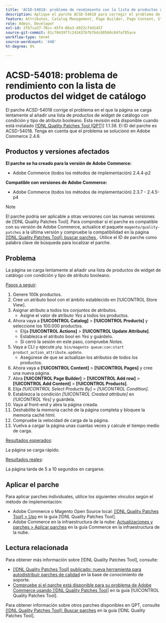 ```yaml
---
title: 'ACSD-54018: problema de rendimiento con la lista de productos del widget de catálogo'
description: Aplique el parche ACSD-54018 para corregir el problema de Adobe Commerce en el que la página se carga lentamente al añadir una lista de productos de widget de catálogo con condición y tipo de atributo booleano.
feature: Attributes, Catalog Management, Page Builder, Page Content, Storefront
role: Admin, Developer
exl-id: 2fb7ca37-78cc-45f4-86a3-d922cf4d1457
source-git-commit: 81c78439f7c243437b7b76dc80560c847af95ace
workflow-type: tm+mt
source-wordcount: '440'
ht-degree: 0%

---
```


# ACSD-54018: problema de rendimiento con la lista de productos del widget de catálogo

El parche ACSD-54018 corrige el problema en el que la página se carga lentamente al añadir una lista de productos de widget de catálogo con condición y tipo de atributo booleano. Esta revisión está disponible cuando está instalado [[!DNL Quality Patches Tool (QPT)]](https://experienceleague.adobe.com/en/docs/commerce-knowledge-base/kb/announcements/commerce-announcements/magento-quality-patches-released-new-tool-to-self-serve-quality-patches) 1.1.38. El ID del parche es ACSD-54018. Tenga en cuenta que el problema se solucionó en Adobe Commerce 2.4.6.

## Productos y versiones afectados

**El parche se ha creado para la versión de Adobe Commerce:**

* Adobe Commerce (todos los métodos de implementación) 2.4.4-p2

**Compatible con versiones de Adobe Commerce:**

* Adobe Commerce (todos los métodos de implementación) 2.3.7 - 2.4.5-p4

>[!NOTE]
>
>El parche podría ser aplicable a otras versiones con las nuevas versiones de [!DNL Quality Patches Tool]. Para comprobar si el parche es compatible con su versión de Adobe Commerce, actualice el paquete `magento/quality-patches` a la última versión y compruebe la compatibilidad en la página [[!DNL Quality Patches Tool]: buscar parches ](https://experienceleague.adobe.com/tools/commerce-quality-patches/index.html). Utilice el ID de parche como palabra clave de búsqueda para localizar el parche.

## Problema

La página se carga lentamente al añadir una lista de productos de widget de catálogo con condición y tipo de atributo booleano.

<u>Pasos a seguir</u>:

1. Genere 100k productos.
1. Cree un atributo bool con el ámbito establecido en [!UICONTROL Store View].
1. Asignar atributo a todos los conjuntos de atributos.
   * Asigne el valor de atributo *Yes* a todos los productos.
1. Ahora vaya a **[!UICONTROL Catalog]** > **[!UICONTROL Products]** y seleccione los 100.000 productos.
   * Elija **[!UICONTROL Actions]** > **[!UICONTROL Update Attribute]**.
   * Establezca el atributo bool en *Yes* y guárdelo.
   * Si cerró la sesión en este paso, compruebe *Notas*.
1. Vaya a CLI y ejecute `php bin/magento queue:con:start product_action_attribute.update`.
   * Asegúrese de que se actualizan los atributos de todos los productos.
1. Ahora vaya a **[!UICONTROL Content]** > **[!UICONTROL Pages]** y cree una nueva página.
1. Abra **[!UICONTROL Page Builder]** > **[!UICONTROL Add row]** > **[!UICONTROL Add Content]** > **[!UICONTROL Products]**.
1. Elija *[!UICONTROL Select Products By]* = *[!UICONTROL Condition]*.
1. Establezca la condición *[!UICONTROL Created attribute]* en *[!UICONTROL Yes]* y guárdela.
1. Vaya al front-end y abra la página creada.
1. Deshabilite la memoria caché de la página completa y bloquee la memoria caché html.
1. Compruebe la velocidad de carga de la página.
1. Vuelva a cargar la página unas cuantas veces y calcule el tiempo medio de carga.

<u>Resultados esperados</u>:

La página se carga rápido.

<u>Resultados reales</u>:

La página tarda de 5 a 10 segundos en cargarse.

## Aplicar el parche

Para aplicar parches individuales, utilice los siguientes vínculos según el método de implementación:

* Adobe Commerce o Magento Open Source local: [[!DNL Quality Patches Tool] > Uso](/help/tools/quality-patches-tool/usage.md) en la guía [!DNL Quality Patches Tool].
* Adobe Commerce en la infraestructura de la nube: [Actualizaciones y parches > Aplicar parches](https://experienceleague.adobe.com/docs/commerce-cloud-service/user-guide/develop/upgrade/apply-patches.html) en la guía Commerce en la infraestructura de la nube.

## Lectura relacionada

Para obtener más información sobre [!DNL Quality Patches Tool], consulte:

* [[!DNL Quality Patches Tool] publicado: nueva herramienta para autodistribuir parches de calidad](https://experienceleague.adobe.com/en/docs/commerce-knowledge-base/kb/announcements/commerce-announcements/magento-quality-patches-released-new-tool-to-self-serve-quality-patches) en la base de conocimiento de soporte.
* [Compruebe si el parche está disponible para su problema de Adobe Commerce usando [!DNL Quality Patches Tool]](/help/tools/quality-patches-tool/patches-available-in-qpt/check-patch-for-magento-issue-with-magento-quality-patches.md) en la guía [!UICONTROL Quality Patches Tool].


Para obtener información sobre otros parches disponibles en QPT, consulte [[!DNL Quality Patches Tool]: Buscar parches](https://experienceleague.adobe.com/tools/commerce-quality-patches/index.html) en la guía [!DNL Quality Patches Tool].
